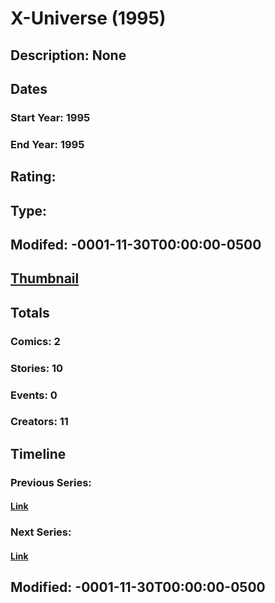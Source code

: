 # X-Universe (1995)
## Description: None
## Dates
### Start Year: 1995
### End Year: 1995
## Rating: 
## Type: 
## Modifed: -0001-11-30T00:00:00-0500
## [Thumbnail](http://i.annihil.us/u/prod/marvel/i/mg/e/f0/4bb7accc37d61.jpg)
## Totals
### Comics: 2
### Stories: 10
### Events: 0
### Creators: 11
## Timeline
### Previous Series: 
#### [Link]()
### Next Series: 
#### [Link]()
## Modified: -0001-11-30T00:00:00-0500